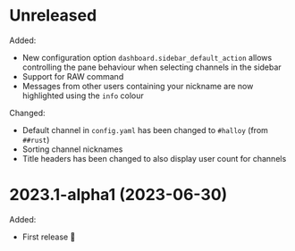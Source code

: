 # Unreleased

Added:

- New configuration option `dashboard.sidebar_default_action` allows controlling the pane behaviour when selecting channels in the sidebar
- Support for RAW command
- Messages from other users containing your nickname are now highlighted using the `info` colour

Changed:

- Default channel in `config.yaml` has been changed to `#halloy` (from `##rust`)
- Sorting channel nicknames
- Title headers has been changed to also display user count for channels

# 2023.1-alpha1 (2023-06-30)

Added:

- First release 🎉
